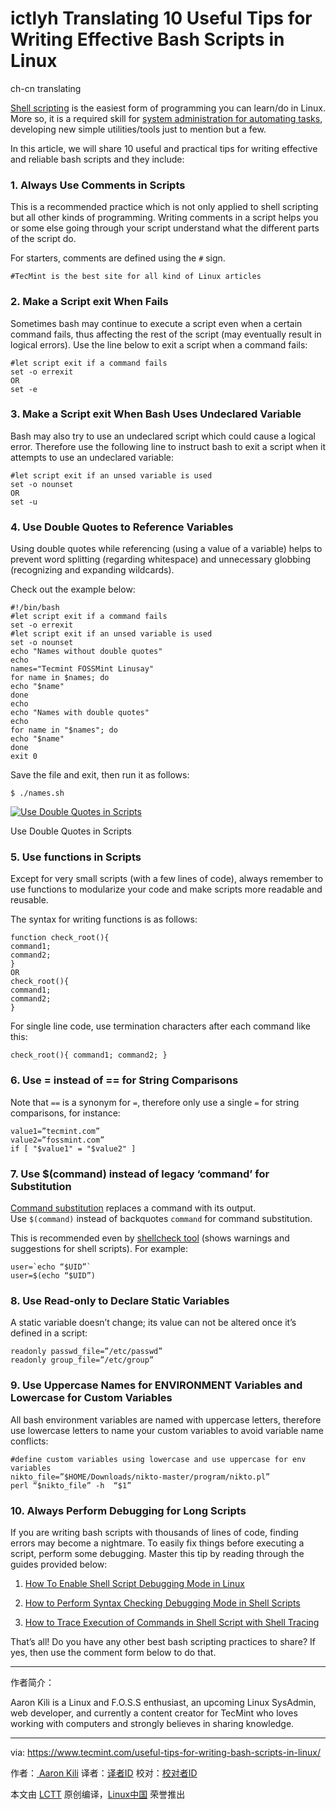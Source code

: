 ictlyh Translating
10 Useful Tips for Writing Effective Bash Scripts in Linux
============================================================
ch-cn translating

[Shell scripting][4] is the easiest form of programming you can learn/do in Linux. More so, it is a required skill for [system administration for automating tasks][5], developing new simple utilities/tools just to mention but a few.

In this article, we will share 10 useful and practical tips for writing effective and reliable bash scripts and they include:

### 1\. Always Use Comments in Scripts

This is a recommended practice which is not only applied to shell scripting but all other kinds of programming. Writing comments in a script helps you or some else going through your script understand what the different parts of the script do.

For starters, comments are defined using the `#` sign.

```
#TecMint is the best site for all kind of Linux articles
```

### 2\. Make a Script exit When Fails

Sometimes bash may continue to execute a script even when a certain command fails, thus affecting the rest of the script (may eventually result in logical errors). Use the line below to exit a script when a command fails:

```
#let script exit if a command fails
set -o errexit 
OR
set -e
```

### 3\. Make a Script exit When Bash Uses Undeclared Variable

Bash may also try to use an undeclared script which could cause a logical error. Therefore use the following line to instruct bash to exit a script when it attempts to use an undeclared variable:

```
#let script exit if an unsed variable is used
set -o nounset
OR
set -u
```

### 4\. Use Double Quotes to Reference Variables

Using double quotes while referencing (using a value of a variable) helps to prevent word splitting (regarding whitespace) and unnecessary globbing (recognizing and expanding wildcards).

Check out the example below:

```
#!/bin/bash
#let script exit if a command fails
set -o errexit 
#let script exit if an unsed variable is used
set -o nounset
echo "Names without double quotes" 
echo
names="Tecmint FOSSMint Linusay"
for name in $names; do
echo "$name"
done
echo
echo "Names with double quotes" 
echo
for name in "$names"; do
echo "$name"
done
exit 0
```

Save the file and exit, then run it as follows:

```
$ ./names.sh
```
 [![Use Double Quotes in Scripts](https://www.tecmint.com/wp-content/uploads/2017/05/Use-Double-Quotes-in-Scripts.png)][6] 

Use Double Quotes in Scripts

### 5\. Use functions in Scripts

Except for very small scripts (with a few lines of code), always remember to use functions to modularize your code and make scripts more readable and reusable.

The syntax for writing functions is as follows:

```
function check_root(){
command1; 
command2;
}
OR
check_root(){
command1; 
command2;
}
```

For single line code, use termination characters after each command like this:

```
check_root(){ command1; command2; }
```

### 6\. Use = instead of == for String Comparisons

Note that `==` is a synonym for `=`, therefore only use a single `=` for string comparisons, for instance:

```
value1=”tecmint.com”
value2=”fossmint.com”
if [ "$value1" = "$value2" ]
```

### 7\. Use $(command) instead of legacy ‘command’ for Substitution

[Command substitution][7] replaces a command with its output. Use `$(command)` instead of backquotes ``command`` for command substitution.

This is recommended even by [shellcheck tool][8] (shows warnings and suggestions for shell scripts). For example:

```
user=`echo “$UID”`
user=$(echo “$UID”)
```

### 8\. Use Read-only to Declare Static Variables

A static variable doesn’t change; its value can not be altered once it’s defined in a script:

```
readonly passwd_file=”/etc/passwd”
readonly group_file=”/etc/group”
```

### 9\. Use Uppercase Names for ENVIRONMENT Variables and Lowercase for Custom Variables

All bash environment variables are named with uppercase letters, therefore use lowercase letters to name your custom variables to avoid variable name conflicts:

```
#define custom variables using lowercase and use uppercase for env variables
nikto_file=”$HOME/Downloads/nikto-master/program/nikto.pl”
perl “$nikto_file” -h  “$1”
```

### 10\. Always Perform Debugging for Long Scripts

If you are writing bash scripts with thousands of lines of code, finding errors may become a nightmare. To easily fix things before executing a script, perform some debugging. Master this tip by reading through the guides provided below:

1.  [How To Enable Shell Script Debugging Mode in Linux][1]

2.  [How to Perform Syntax Checking Debugging Mode in Shell Scripts][2]

3.  [How to Trace Execution of Commands in Shell Script with Shell Tracing][3]

That’s all! Do you have any other best bash scripting practices to share? If yes, then use the comment form below to do that.

--------------------------------------------------------------------------------

作者简介：


Aaron Kili is a Linux and F.O.S.S enthusiast, an upcoming Linux SysAdmin, web developer, and currently a content creator for TecMint who loves working with computers and strongly believes in sharing knowledge.

----------------

via: https://www.tecmint.com/useful-tips-for-writing-bash-scripts-in-linux/

作者：[ Aaron Kili][a]
译者：[译者ID](https://github.com/译者ID)
校对：[校对者ID](https://github.com/校对者ID)

本文由 [LCTT](https://github.com/LCTT/TranslateProject) 原创编译，[Linux中国](https://linux.cn/) 荣誉推出

[a]:https://www.tecmint.com/author/aaronkili/
[1]:https://www.tecmint.com/enable-shell-debug-mode-linux/
[2]:https://www.tecmint.com/check-syntax-in-shell-script/
[3]:https://www.tecmint.com/trace-shell-script-execution-in-linux/
[4]:https://www.tecmint.com/category/bash-shell/
[5]:https://www.tecmint.com/using-shell-script-to-automate-linux-system-maintenance-tasks/
[6]:https://www.tecmint.com/wp-content/uploads/2017/05/Use-Double-Quotes-in-Scripts.png
[7]:https://www.tecmint.com/assign-linux-command-output-to-variable/
[8]:https://www.tecmint.com/shellcheck-shell-script-code-analyzer-for-linux/
